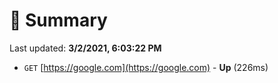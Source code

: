 # 📖 Summary
Last updated: **3/2/2021, 6:03:22 PM**

- `GET` [https://google.com](https://google.com) - **Up** (226ms)
